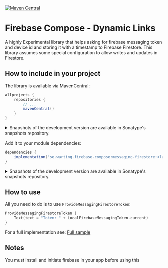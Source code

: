 [![Maven Central](https://maven-badges.herokuapp.com/maven-central/se.warting.firebase-compose/messaging-firestore/badge.png)](https://maven-badges.herokuapp.com/maven-central/se.warting.firebase-compose/messaging-firestore)

# Firebase Compose - Dynamic Links

A highly Experimental library that helps asking for firebase messaging token and device id and 
storing it with a timestamp to Firebase Firestore. This library assumes some special configuration
to allow writes and updates in Firestore.

## How to include in your project

The library is available via MavenCentral:

```groovy
allprojects {
    repositories {
        // ...
        mavenCentral()
    }
}
```

<details>
<summary>Snapshots of the development version are available in Sonatype's snapshots repository.</summary>
<p>

[![Sonatype Nexus (Snapshots)](https://img.shields.io/nexus/s/se.warting.firebase-compose/messaging-firestore?server=https%3A%2F%2Foss.sonatype.org)](https://oss.sonatype.org/content/repositories/snapshots/se/warting/firebase-compose/messaging-firestore/)

```groovy
allprojects {
    repositories {
        // ...
        maven {
            url 'https://oss.sonatype.org/content/repositories/snapshots/'
        }
    }
}
```

</p>
</details>

Add it to your module dependencies:

```groovy
dependencies {
    implementation("se.warting.firebase-compose:messaging-firestore:<latest_version>")
}
```

<details>
<summary>Snapshots of the development version are available in Sonatype's snapshots repository.</summary>
<p>

[![Sonatype Nexus (Snapshots)](https://img.shields.io/nexus/s/se.warting.firebase-compose/messaging-firestore?server=https%3A%2F%2Foss.sonatype.org)](https://oss.sonatype.org/content/repositories/snapshots/se/warting/firebase-compose/messaging-firestore/)

```groovy
allprojects {
    repositories {
        // ...
        maven {
            url 'https://oss.sonatype.org/content/repositories/snapshots/'
        }
    }
}
```
</p>
</details>

## How to use

All you need to do is to use `ProvideMessagingFirestoreToken`:

```kotlin
ProvideMessagingFirestoreToken {
    Text(text = "Token: " + LocalFirebaseMessagingToken.current)
}
```

For a full implementation
see: [Full sample](../app/src/main/java/se/warting/firebasecompose/MessagingTokenStorageActivity.kt)

## Notes

You must install and initiate firebase in your app before using this
